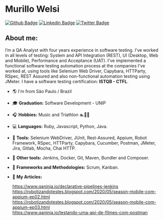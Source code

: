 # Murillo Welsi 
[![Github Badge](https://img.shields.io/badge/-Github-000?style=flat-square&logo=Github&logoColor=white&link=https://github.com/murillowelsi)](https://github.com/murillowelsi)
[![Linkedin Badge](https://img.shields.io/badge/-LinkedIn-blue?style=flat-square&logo=Linkedin&logoColor=white&link=https://www.linkedin.com/in/murillowelsi)](https://www.linkedin.com/in/murillowelsi)
[![Twitter Badge](https://img.shields.io/badge/-Twitter-1ca0f1?style=flat-square&labelColor=1ca0f1&logo=twitter&logoColor=white&link=https://twitter.com/murillowelsi)](https://twitter.com/murillowelsi)

## About me: 

I’m a QA Analyst with four years experience in software testing. I’ve worked in all levels of testing: System and API Integration (REST), UI (Desktop, Web and Mobile), Performance and Acceptance (UAT). I've implemented a functional software testing automation process at the companies I've worked at, using tools like Selenium Web Driver, Capybara, HTTParty, RSpec, REST Assured and also non-functional automation testing using JMeter. I have a software testing certification: **ISTQB - CTFL**.

- :earth_americas: I'm from São Paulo / Brazil
- :mortar_board: **Graduation:** Software Development - UNIP
- :headphones: **Hobbies:** Music and Triathlon :swimmer::bicyclist::runner:
- :computer: **Languages:** Ruby, Javascript, Python, Java.
- :wrench: **Tools:** Selenium WebDriver, JUnit, Rest-Assured, Appium, Robot Framework, RSpec, HTTParty, Capybara, Cucumber, Postman, JMeter, Jira, Gitlab, Mocha, Chai HTTP.
- :hammer: **Other tools:** Jenkins, Docker, Git, Maven, Bundler and Composer.
- :bookmark_tabs: **Frameworks and Methodologies:** Scrum, Kanban.
- :newspaper: **My Articles:**

  https://www.qaninja.io/declarative-pipelines-jenkins \
  https://robotizandotestes.blogspot.com/2020/05/season-mobile-com-appium-ep02.html \
  https://robotizandotestes.blogspot.com/2020/05/season-mobile-com-appium-ep03.html \
  https://www.qaninja.io/testando-uma-api-de-filmes-com-postman 
